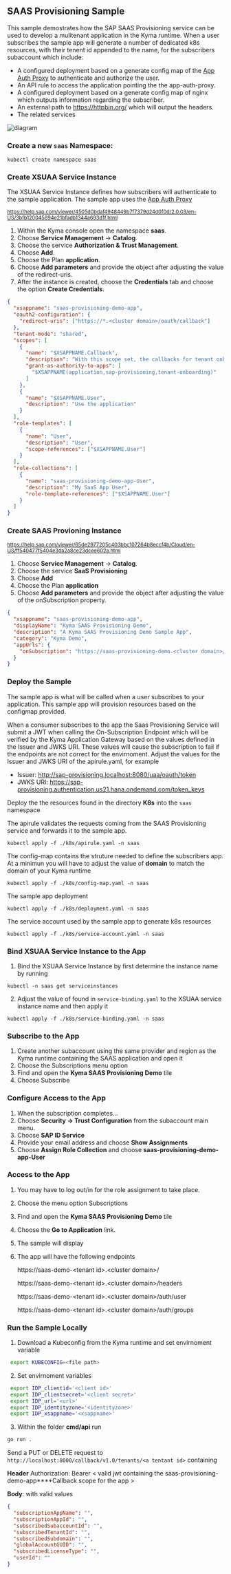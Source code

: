 ## SAAS Provisioning Sample

This sample demostrates how the SAP SAAS Provisioning service can be used to develop a mulitenant application in the Kyma runtime. When a user subscribes the sample app will generate a number of dedicated k8s resources, with their tenent id appended to the name, for the subscribers subaccount which include:

- A configured deployment based on a generate config map of the [App Auth Proxy](../app-auth-proxy/README.md) to authenticate and authorize the user.
- An API rule to access the application pointing the the app-auth-proxy.
- A configured deployment based on a generate config map of nginx which outputs information regarding the subscriber.
- An external path to https://httpbin.org/ which will output the headers.
- The related services

![diagram](assets/diagram.png)

### Create a new `saas` Namespace:

```shell script
kubectl create namespace saas
```

### Create XSUAA Service Instance

The XSUAA Service Instance defines how subscribers will authenticate to the sample application. The sample app uses the [App Auth Proxy](../app-auth-proxy)

<sub>https://help.sap.com/viewer/4505d0bdaf4948449b7f7379d24d0f0d/2.0.03/en-US/3bfb120045694e21bfadb1344a693d1f.html</sub>

1. Within the Kyma console open the namespace **saas**.
2. Choose **Service Management** -> **Catalog**.
3. Choose the service **Authorization & Trust Management**.
4. Choose **Add**.
5. Choose the Plan **application**.
6. Choose **Add parameters** and provide the object after adjusting the **<cluster domain>** value of the redirect-uris.
7. After the instance is created, choose the **Credentials** tab and choose the option **Create Credentials**.

```json
{
  "xsappname": "saas-provisioning-demo-app",
  "oauth2-configuration": {
    "redirect-uris": ["https://*.<cluster domain>/oauth/callback"]
  },
  "tenant-mode": "shared",
  "scopes": [
    {
      "name": "$XSAPPNAME.Callback",
      "description": "With this scope set, the callbacks for tenant onboarding, offboarding and getDependencies can be called.",
      "grant-as-authority-to-apps": [
        "$XSAPPNAME(application,sap-provisioning,tenant-onboarding)"
      ]
    },
    {
      "name": "$XSAPPNAME.User",
      "description": "Use the application"
    }
  ],
  "role-templates": [
    {
      "name": "User",
      "description": "User",
      "scope-references": ["$XSAPPNAME.User"]
    }
  ],
  "role-collections": [
    {
      "name": "saas-provisioning-demo-app-User",
      "description": "My SaaS App User",
      "role-template-references": ["$XSAPPNAME.User"]
    }
  ]
}
```

### Create SAAS Provioning Instance

<sub>https://help.sap.com/viewer/65de2977205c403bbc107264b8eccf4b/Cloud/en-US/ff540477f5404e3da2a8ce23dcee602a.html</sub>

1. Choose **Service Management** -> **Catalog**.
2. Choose the service **SaaS Provisioning**
3. Choose **Add**
4. Choose the Plan **application**
5. Choose **Add parameters** and provide the object after adjusting the **<cluster domain>** value of the onSubscription property.

```json
{
  "xsappname": "saas-provisioning-demo-app",
  "displayName": "Kyma SAAS Provisioning Demo",
  "description": "A Kyma SAAS Provisioning Demo Sample App",
  "category": "Kyma Demo",
  "appUrls": {
    "onSubscription": "https://saas-provisioning-demo.<cluster domain>/callback/v1.0/tenants/{tenantId}"
  }
}
```

### Deploy the Sample

The sample app is what will be called when a user subscribes to your application. This sample app will provision resources based on the configmap provided.

When a consumer subscribes to the app the Saas Provisioning Service will submit a JWT when calling the On-Subscription Endpoint which will be verified by the Kyma Application Gateway based on the values defined in the Issuer and JWKS URI. These values will cause the subscription to fail if the endpoints are not correct for the envirnoment. Adjust the values for the Issuer and JWKS URI of the apirule.yaml, for example

- Issuer: http://sap-provisioning.localhost:8080/uaa/oauth/token
- JWKS URI: https://sap-provisioning.authentication.us21.hana.ondemand.com/token_keys

Deploy the the resources found in the directory **K8s** into the `saas` namespace

The apirule validates the requests coming from the SAAS Provisioning service and forwards it to the sample app.

```shell script
kubectl apply -f ./k8s/apirule.yaml -n saas
```

The config-map contains the struture needed to define the subscribers app. At a minimun you will have to adjust the value of **domain** to match the domain of your Kyma runtime

```shell script
kubectl apply -f ./k8s/config-map.yaml -n saas
```

The sample app deployment

```shell script
kubectl apply -f ./k8s/deployment.yaml -n saas
```

The service account used by the sample app to generate k8s resources

```shell script
kubectl apply -f ./k8s/service-account.yaml -n saas
```

### Bind XSUAA Service Instance to the App

1. Bind the XSUAA Service Instance by first determine the instance name by running

```shell script
kubectl -n saas get serviceinstances
```

2. Adjust the value of <Service Instance Name> found in `service-binding.yaml` to the XSUAA service instance name and then apply it

```shell script
kubectl apply -f ./k8s/service-binding.yaml -n saas
```

### Subscribe to the App

1. Create another subaccount using the same provider and region as the Kyma runtime containing the SAAS application and open it
2. Choose the Subscriptions menu option
3. Find and open the **Kyma SAAS Provisioning Demo** tile
4. Choose Subscribe

### Configure Access to the App

1. When the subscription completes...
2. Choose **Security -> Trust Configuration** from the subaccount main menu.
3. Choose **SAP ID Service**
4. Provide your email address and choose **Show Assignments**
5. Choose **Assign Role Collection** and choose **saas-provisioning-demo-app-User**

### Access to the App

1. You may have to log out/in for the role assignment to take place.
2. Choose the menu option Subscriptions
3. Find and open the **Kyma SAAS Provisioning Demo** tile
4. Choose the **Go to Application** link.
5. The sample will display
6. The app will have the following endpoints

   https://saas-demo-<tenant id&gt;.&lt;cluster domain&gt;/

   https://saas-demo-<tenant id&gt;.&lt;cluster domain&gt;/headers

   https://saas-demo-<tenant id&gt;.&lt;cluster domain&gt;/auth/user

   https://saas-demo-<tenant id&gt;.&lt;cluster domain&gt;/auth/groups

### Run the Sample Locally

1. Download a Kubeconfig from the Kyma runtime and set envirnoment variable

```bash
 export KUBECONFIG=<file path>
```

2. Set envirnoment variables

```bash
 export IDP_clientid='<client id>'
 export IDP_clientsecret='<client secret>'
 export IDP_url='<url>'
 export IDP_identityzone='<identityzone>'
 export IDP_xsappname='<xsappname>'
```

3. Within the folder **cmd/api** run

```bash
go run .
```

Send a PUT or DELETE request to `http://localhost:8000/callback/v1.0/tenants/<a tentant id>` containing

**Header**
Authorization: Bearer < valid jwt containing the saas-provisioning-demo-app\*\*\*\*Callback scope for the app >

**Body**: with valid values

```json
{
  "subscriptionAppName": "",
  "subscriptionAppId": "",
  "subscribedSubaccountId": "",
  "subscribedTenantId": "",
  "subscribedSubdomain": "",
  "globalAccountGUID": "",
  "subscribedLicenseType": "",
  "userId": ""
}
```
